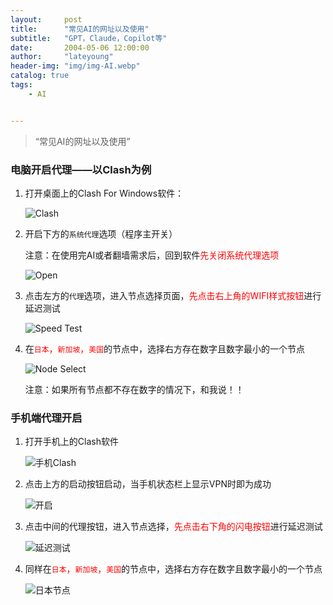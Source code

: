 ```yaml
---
layout:     post
title:      "常见AI的网址以及使用"
subtitle:   "GPT，Claude，Copilot等"
date:       2004-05-06 12:00:00
author:     "lateyoung"
header-img: "img/img-AI.webp"
catalog: true
tags:
    - AI


---
```


> “常见AI的网址以及使用”

### 电脑开启代理——以Clash为例

1. 打开桌面上的Clash For Windows软件：

   ![Clash](https://img2.imgtp.com/2024/05/06/eLC6ixC8.png)

2. 开启下方的`系统代理`选项（程序主开关）

   注意：在使用完AI或者翻墙需求后，回到软件<font color="red">先关闭系统代理选项</font>

   ![Open](https://img2.imgtp.com/2024/05/06/TR15cfud.png)

3. 点击左方的`代理`选项，进入节点选择页面，<font color="red">先点击右上角的WIFI样式按钮</font>进行延迟测试

   ![Speed Test](https://img2.imgtp.com/2024/05/06/PP588lg2.png)

4. 在<font color="red">`日本`，`新加坡`，`美国`</font>的节点中，选择右方存在数字且数字最小的一个节点

   ![Node Select](https://img2.imgtp.com/2024/05/06/C6HyfrwY.png)

   注意：如果所有节点都不存在数字的情况下，和我说！！



### 手机端代理开启

1. 打开手机上的Clash软件

   ![手机Clash](https://img2.imgtp.com/2024/05/06/BYu8yH3a.jpg)

2. 点击上方的启动按钮启动，当手机状态栏上显示VPN时即为成功

   ![开启](https://img2.imgtp.com/2024/05/06/8jaDjQeE.jpg)

3. 点击中间的代理按钮，进入节点选择，<font color="red">先点击右下角的闪电按钮</font>进行延迟测试

   ![延迟测试](https://img2.imgtp.com/2024/05/06/I2uhVYnO.jpg)

4. 同样在<font color="red">`日本`，`新加坡`，`美国`</font>的节点中，选择右方存在数字且数字最小的一个节点

   ![日本节点](https://img2.imgtp.com/2024/05/06/MPo2JQf0.jpg)

   

   

   

   
